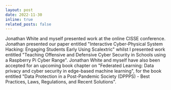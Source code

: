 ```yaml
---
layout: post
date: 2022-11-30
inline: true
related_posts: false
---
```


Jonathan White and myself presented work at the online CISSE conference. Jonathan presented our paper entitled "Interactive Cyber-Physical System Hacking: Engaging Students Early Using Scalextric" whilst I presented work entitled "Teaching Offensive and Defensive Cyber Security in Schools using a Raspberry Pi Cyber Range". Jonathan White and myself have also been accepted for an upcoming book chapter on "Federated Learning: Data privacy and cyber security in edge-based machine learning", for the book entitled "Data Protection in a Post-Pandemic Society (DPPPS) - Best Practices, Laws, Regulations, and Recent Solutions".